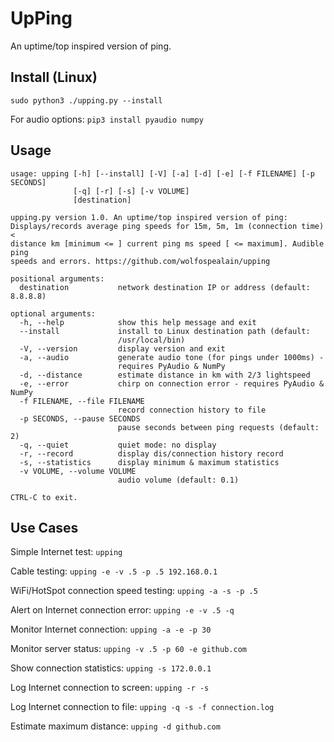 # UpPing
An uptime/top inspired version of ping.

## Install (Linux)
```sudo python3 ./upping.py --install```

For audio options:
```pip3 install pyaudio numpy```

## Usage

```
usage: upping [-h] [--install] [-V] [-a] [-d] [-e] [-f FILENAME] [-p SECONDS]
              [-q] [-r] [-s] [-v VOLUME]
              [destination]

upping.py version 1.0. An uptime/top inspired version of ping:
Displays/records average ping speeds for 15m, 5m, 1m (connection time) <
distance km [minimum <= ] current ping ms speed [ <= maximum]. Audible ping
speeds and errors. https://github.com/wolfospealain/upping

positional arguments:
  destination           network destination IP or address (default: 8.8.8.8)

optional arguments:
  -h, --help            show this help message and exit
  --install             install to Linux destination path (default:
                        /usr/local/bin)
  -V, --version         display version and exit
  -a, --audio           generate audio tone (for pings under 1000ms) -
                        requires PyAudio & NumPy
  -d, --distance        estimate distance in km with 2/3 lightspeed
  -e, --error           chirp on connection error - requires PyAudio & NumPy
  -f FILENAME, --file FILENAME
                        record connection history to file
  -p SECONDS, --pause SECONDS
                        pause seconds between ping requests (default: 2)
  -q, --quiet           quiet mode: no display
  -r, --record          display dis/connection history record
  -s, --statistics      display minimum & maximum statistics
  -v VOLUME, --volume VOLUME
                        audio volume (default: 0.1)

CTRL-C to exit.
```

## Use Cases

Simple Internet test: ```upping```

Cable testing: ```upping -e -v .5 -p .5 192.168.0.1```

WiFi/HotSpot connection speed testing: ```upping -a -s -p .5```

Alert on Internet connection error: ```upping -e -v .5 -q```

Monitor Internet connection: ```upping -a -e -p 30```

Monitor server status: ```upping -v .5 -p 60 -e github.com```

Show connection statistics: ```upping -s 172.0.0.1```

Log Internet connection to screen: ```upping -r -s```

Log Internet connection to file: ```upping -q -s -f connection.log```

Estimate maximum distance: ```upping -d github.com```
